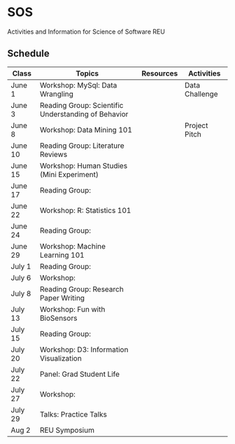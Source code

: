 # SOS
Activities and Information for Science of Software REU

## Schedule

| Class    | Topics                                              |  Resources | Activities          |
|----------|-----------------------------------------------------|------------| ------------------- |
| June 1   | Workshop: MySql: Data Wrangling                     | &nbsp;     | Data Challenge      |  
| June 3   | Reading Group: Scientific Understanding of Behavior | &nbsp;     |  &nbsp;             |
| June 8   | Workshop: Data Mining 101                           | &nbsp;     | Project Pitch       | 
| June 10  | Reading Group: Literature Reviews                   | &nbsp;     |  &nbsp;             |
| June 15  | Workshop: Human Studies (Mini Experiment)           | &nbsp;     |  &nbsp;             | 
| June 17  | Reading Group:                                      | &nbsp;     |  &nbsp;             |
| June 22  | Workshop: R: Statistics 101                         | &nbsp;     |  &nbsp;             | 
| June 24  | Reading Group:                                      | &nbsp;     |  &nbsp;             |
| June 29  | Workshop: Machine Learning 101                      | &nbsp;     |  &nbsp;             | 
| July 1   | Reading Group:                                      | &nbsp;     |  &nbsp;             |
| July 6   | Workshop:                                           | &nbsp;     |  &nbsp;             | 
| July 8   | Reading Group: Research Paper Writing               | &nbsp;     |  &nbsp;             |
| July 13  | Workshop: Fun with BioSensors                       | &nbsp;     |  &nbsp;             | 
| July 15  | Reading Group:                                      | &nbsp;     |  &nbsp;             |
| July 20  | Workshop: D3: Information Visualization             | &nbsp;     |  &nbsp;             |
| July 22  | Panel: Grad Student Life                            | &nbsp;     |  &nbsp;             |
| July 27  | Workshop:                                           | &nbsp;     |  &nbsp;             |
| July 29  | Talks: Practice Talks                               | &nbsp;     |  &nbsp;             |
| Aug   2  | REU Symposium                                       | &nbsp;     |  &nbsp;             |


